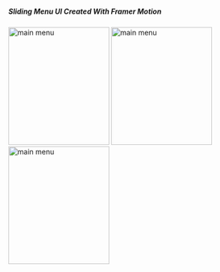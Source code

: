 ##### Sliding Menu UI Created With Framer Motion


<img src="https://imgur.com/AqbIBkr.jpg" alt="main menu" width="200" height="234"/>
<img src="https://imgur.com/iaZR0Br.jpg" alt="main menu" width="200" height="234"/>
<img src="https://imgur.com/vXBS7pz.jpg" alt="main menu" width="200" height="234"/>
 

